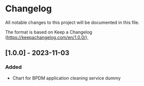 # Changelog

All notable changes to this project will be documented in this file.

The format is based on Keep a Changelog (https://keepachangelog.com/en/1.0.0/),

## [1.0.0] - 2023-11-03

### Added

- Chart for BPDM application cleaning service dummy